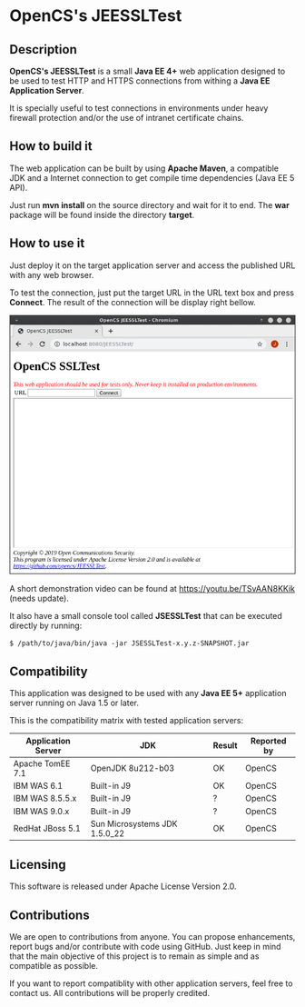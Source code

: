 # OpenCS's JEESSLTest

## Description

**OpenCS's JEESSLTest** is a small **Java EE 4+** web application designed to be
used to test HTTP and HTTPS connections from withing a **Java EE Application Server**.

It is specially useful to test connections in environments under heavy firewall
protection and/or the use of intranet certificate chains.

## How to build it

The web application can be built by using **Apache Maven**, a compatible JDK and
a Internet connection to get compile time dependencies (Java EE 5 API).

Just run **mvn install** on the source directory and wait for it to end. The
**war** package will be found inside the directory **target**.

## How to use it

Just deploy it on the target application server and access the published URL with
any web browser.

To test the connection, just put the target URL in the URL text box and press
**Connect**. The result of the connection will be display right bellow.

![screenshot](pics/screenshot.png)

A short demonstration video can be found at https://youtu.be/TSvAAN8KKik (needs update).

It also have a small console tool called **JSESSLTest** that can be executed directly by
running:

```
$ /path/to/java/bin/java -jar JSESSLTest-x.y.z-SNAPSHOT.jar
```

## Compatibility

This application was designed to be used with any **Java EE 5+** application server
running on Java 1.5 or later. 

This is the compatibility matrix with tested application servers:

 Application Server | JDK | Result | Reported by
 ------------------ | --- | ------ | -----------
 Apache TomEE 7.1 | OpenJDK 8u212-b03 | OK | OpenCS
 IBM WAS 6.1 | Built-in J9 | OK | OpenCS
 IBM WAS 8.5.5.x | Built-in J9 | ? | OpenCS
 IBM WAS 9.0.x | Built-in J9 | ? | OpenCS
 RedHat JBoss 5.1 | Sun Microsystems JDK 1.5.0_22 | OK | OpenCS

## Licensing

This software is released under Apache License Version 2.0.

## Contributions

We are open to contributions from anyone. You can propose enhancements, report bugs and/or
contribute with code using GitHub. Just keep in mind that the main objective of this
project is to remain as simple and as compatible as possible.

If you want to report compatiblity with other application servers, feel free to
contact us. All contributions will be properly credited.
